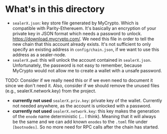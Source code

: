 # What's in this directory

- `sealerX.json`: key store file generated by MyCrypto. Which is compatible with Parity-Ethereuem. It's basically an encryption of your private key in JSON format which needs a password to unlock. https://download.mycrypto.com/. We need this file in order to tell the new chain that this account already exists. It's not sufficient to only specify an existing address in `config/chain.json`, if we want to use this address as a sealer-node.
- `sealerX.pwd`: this will unlock the account contained in `sealerX.json`. Unfortunately, the password is not easy to remember, because MyCrypto would not allow me to create a wallet with a unsafe password.

TODO: Consider if we really need this or if we even need to document it since we don't need it. Also, consider if we should remove the unused files (e.g., sealerX.network.key) from the project.

- **currently not used** `sealerX.priv.key`: private key of the wallet. Currently not needed anywhere, as the account is unlocked with a password.
- **currently not used** `sealerX.network.key`: this key makes the generation of the `enode` name deterministic (... I think). Meaning that it will always be the same and we can add known `enodes` to the `.toml` file under `[bootnodes]`. So no more need for RPC calls after the chain has started.
